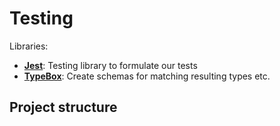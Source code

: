 # Testing
Libraries:
- **[Jest](https://jestjs.io/)**: Testing library to formulate our tests
- **[TypeBox](https://github.com/sinclairzx81/typebox)**: Create schemas for matching resulting types etc.

## Project structure
